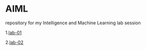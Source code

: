 # AIML
repository for my Intelligence and Machine Learning lab session


1.[lab-01](https://github.com/Jillakirthan/AIML/blob/main/AIML_LAB01.ipynb)

2.[lab-02](https://github.com/Jillakirthan/AIML/blob/main/AIML_LAB02.ipynb)




